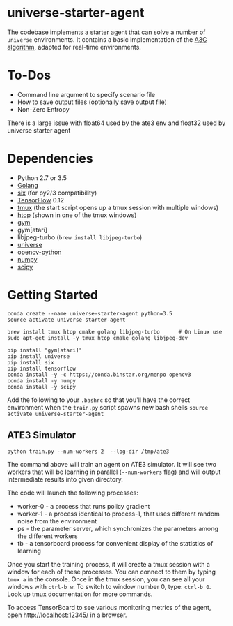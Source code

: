 # universe-starter-agent

The codebase implements a starter agent that can solve a number of `universe` environments.
It contains a basic implementation of the [A3C algorithm](https://arxiv.org/abs/1602.01783), adapted for real-time environments.

# To-Dos
* Command line argument to specify scenario file
* How to save output files (optionally save output file)
* Non-Zero Entropy

There is a large issue with float64 used by the ate3 env and float32 used by universe starter agent

# Dependencies

* Python 2.7 or 3.5
* [Golang](https://golang.org/doc/install)
* [six](https://pypi.python.org/pypi/six) (for py2/3 compatibility)
* [TensorFlow](https://www.tensorflow.org/) 0.12
* [tmux](https://tmux.github.io/) (the start script opens up a tmux session with multiple windows)
* [htop](https://hisham.hm/htop/) (shown in one of the tmux windows)
* [gym](https://pypi.python.org/pypi/gym)
* gym[atari]
* libjpeg-turbo (`brew install libjpeg-turbo`)
* [universe](https://pypi.python.org/pypi/universe)
* [opencv-python](https://pypi.python.org/pypi/opencv-python)
* [numpy](https://pypi.python.org/pypi/numpy)
* [scipy](https://pypi.python.org/pypi/scipy)

# Getting Started

```
conda create --name universe-starter-agent python=3.5
source activate universe-starter-agent

brew install tmux htop cmake golang libjpeg-turbo      # On Linux use sudo apt-get install -y tmux htop cmake golang libjpeg-dev

pip install "gym[atari]"
pip install universe
pip install six
pip install tensorflow
conda install -y -c https://conda.binstar.org/menpo opencv3
conda install -y numpy
conda install -y scipy
```


Add the following to your `.bashrc` so that you'll have the correct environment when the `train.py` script spawns new bash shells
```source activate universe-starter-agent```

## ATE3 Simulator

`python train.py --num-workers 2  --log-dir /tmp/ate3`

The command above will train an agent on ATE3 simulator.
It will see two workers that will be learning in parallel (`--num-workers` flag) and will output intermediate results into given directory.

The code will launch the following processes:
* worker-0 - a process that runs policy gradient
* worker-1 - a process identical to process-1, that uses different random noise from the environment
* ps - the parameter server, which synchronizes the parameters among the different workers
* tb - a tensorboard process for convenient display of the statistics of learning

Once you start the training process, it will create a tmux session with a window for each of these processes. You can connect to them by typing `tmux a` in the console.
Once in the tmux session, you can see all your windows with `ctrl-b w`.
To switch to window number 0, type: `ctrl-b 0`. Look up tmux documentation for more commands.

To access TensorBoard to see various monitoring metrics of the agent, open [http://localhost:12345/](http://localhost:12345/) in a browser.
